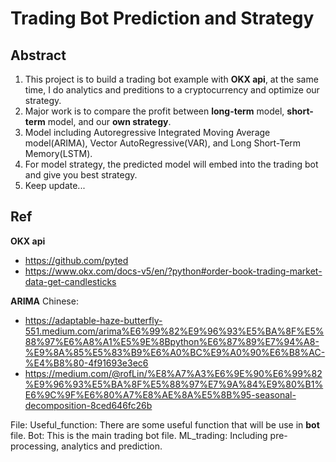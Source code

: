 # Trading Bot Prediction and Strategy
## Abstract
1. This project is to build a trading bot example with **OKX api**, at the same time, I do analytics and preditions to a cryptocurrency and optimize our strategy.
2. Major work is to compare the profit between **long-term** model, **short-term** model, and our **own strategy**.
3. Model including Autoregressive Integrated Moving Average model(ARIMA), Vector AutoRegressive(VAR), and Long Short-Term Memory(LSTM).
4. For model strategy, the predicted model will embed into the trading bot and give you best strategy.
5. Keep update...

## Ref
**OKX api**
- https://github.com/pyted
- https://www.okx.com/docs-v5/en/?python#order-book-trading-market-data-get-candlesticks

**ARIMA**
Chinese:
- https://adaptable-haze-butterfly-551.medium.com/arima%E6%99%82%E9%96%93%E5%BA%8F%E5%88%97%E6%A8%A1%E5%9E%8Bpython%E6%87%89%E7%94%A8-%E9%8A%85%E5%83%B9%E6%A0%BC%E9%A0%90%E6%B8%AC-%E4%B8%80-4f91693e3ec6
- https://medium.com/@rofLin/%E8%A7%A3%E6%9E%90%E6%99%82%E9%96%93%E5%BA%8F%E5%88%97%E7%9A%84%E9%80%B1%E6%9C%9F%E6%80%A7%E8%AE%8A%E5%8B%95-seasonal-decomposition-8ced646fc26b


File:
Useful_function: There are some useful function that will be use in **bot** file.
Bot: This is the main trading bot file.
ML_trading: Including pre-processing, analytics and prediction.